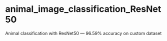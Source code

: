 # animal_image_classification_ResNet50
Animal classification with ResNet50 — 96.59% accuracy on custom dataset
